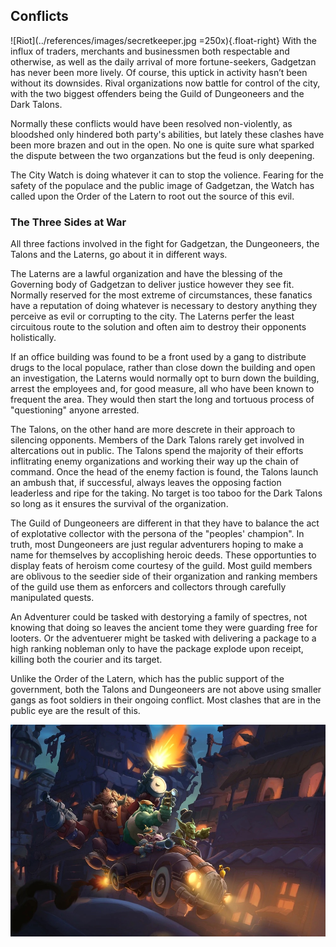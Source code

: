 ## Conflicts
![Riot](../references/images/secretkeeper.jpg =250x){.float-right}
With the influx of traders, merchants and businessmen both respectable and otherwise, as well as the daily arrival of more fortune-seekers, Gadgetzan has never been more lively. Of course, this uptick in activity hasn’t been without its downsides. Rival organizations now battle for control of the city, with the two biggest offenders being the Guild of Dungeoneers and the Dark Talons.

Normally these conflicts would have been resolved non-violently, as bloodshed only hindered both party's abilities, but lately these clashes have been more brazen and out in the open. No one is quite sure what sparked the dispute between the two organzations but the feud is only deepening.

The City Watch is doing whatever it can to stop the volience. Fearing for the safety of the populace and the public image of Gadgetzan, the Watch has called upon the Order of the Latern to root out the source of this evil.

### The Three Sides at War
All three factions involved in the fight for Gadgetzan, the Dungeoneers, the Talons and the Laterns, go about it in different ways.

The Laterns are a lawful organization and have the blessing of the Governing body of Gadgetzan to deliver justice however they see fit. Normally reserved for the most extreme of circumstances, these fanatics have a reputation of doing whatever is necessary to destory anything they perceive as evil or corrupting to the city. The Laterns perfer the least circuitous route to the solution and often aim to destroy their opponents holistically.

If an office building was found to be a front used by a gang to distribute drugs to the local populace, rather than close down the building and open an investigation, the Laterns would normally opt to burn down the building, arrest the employees and, for good measure, all who have been known to frequent the area. They would then start the long and tortuous process of "questioning" anyone arrested.

The Talons, on the other hand are more descrete in their approach to silencing opponents. Members of the Dark Talons rarely get involved in altercations out in public. The Talons spend the majority of their efforts inflitrating enemy organizations and working their way up the chain of command. Once the head of the enemy faction is found, the Talons launch an ambush that, if successful, always leaves the opposing faction leaderless and ripe for the taking. No target is too taboo for the Dark Talons so long as it ensures the survival of the organization.

The Guild of Dungeoneers are different in that they have to balance the act of explotative collector with the persona of the "peoples' champion". In truth, most Dungeoneers are just regular adventurers hoping to make a name for themselves by accoplishing heroic deeds. These opportunties to display feats of heroism come courtesy of the guild. Most guild members are oblivous to the seedier side of their organization and ranking members of the guild use them as enforcers and collectors through carefully manipulated quests.

An Adventurer could be tasked with destorying a family of spectres, not knowing that doing so leaves the ancient tome they were guarding free for looters. Or the adventuerer might be tasked with delivering a package to a high ranking nobleman only to have the package explode upon receipt, killing both the courier and its target.

Unlike the Order of the Latern, which has the public support of the government, both the Talons and Dungeoneers are not above using smaller gangs as foot soldiers in their ongoing conflict. Most clashes that are in the public eye are the result of this.

![joyride](../references/images/joyride.jpg)